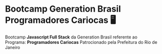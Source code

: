 # Bootcamp Generation Brasil Programadores Cariocas 🖥️ 

Bootcamp **Javascript Full Stack** da Generation Brasil referente ao Programa: **Programadores Cariocas** Patrocionado pela Prefeitura do Rio de Janeiro
